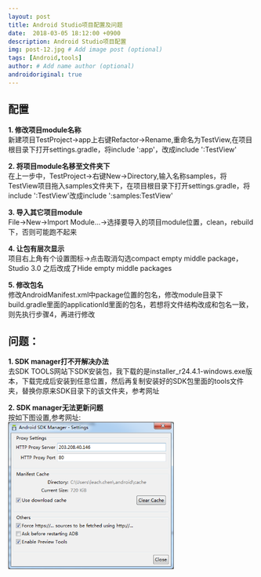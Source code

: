 ```yaml
---
layout: post
title: Android Studio项目配置及问题
date:  2018-03-05 18:12:00 +0900  
description: Android Studio项目配置
img: post-12.jpg # Add image post (optional)
tags: [Android,tools]
author: # Add name author (optional)
androidoriginal: true
---
```

## **配置** ##

**1. 修改项目module名称**<br>
新建项目TestProject->app上右键Refactor->Rename,重命名为TestView,在项目根目录下打开settings.gradle，将include ':app'，改成include ':TestView'

**2. 将项目module名移至文件夹下**<br>
在上一步中，TestProject->右键New->Directory,输入名称samples，将TestView项目拖入samples文件夹下，在项目根目录下打开settings.gradle，将include ':TestView'改成include ':samples:TestView'

**3. 导入其它项目module**<br>
File->New->Import Module...->选择要导入的项目module位置，clean，rebuild下，否则可能跑不起来

**4. 让包有层次显示**<br>
项目右上角有个设置图标->点击取消勾选compact empty middle package，Studio 3.0 之后改成了Hide empty middle packages

**5. 修改包名**<br>
修改AndroidManifest.xml中package位置的包名，修改module目录下build.gradle里面的applicationId里面的包名，若想将文件结构改成和包名一致，则先执行步骤4，再进行修改

## **问题：** ##

**1. SDK manager打不开解决办法**<br>
去<a href="http://tools.android-studio.org/index.php/sdk" style="text-decoration: none;" target="_blank"  title="点击前往">SDK TOOLS</a>网站下SDK安装包，我下载的是installer_r24.4.1-windows.exe版本，下载完成后安装到任意位置，然后再复制安装好的SDK包里面的tools文件夹，替换你原来SDK目录下的该文件夹，<a href="http://blog.csdn.net/star714/article/details/70653201" style="text-decoration: none;" target="_blank"  title="点击前往">参考网址</a>

**2. SDK manager无法更新问题**<br>
按如下图设置,<a href="http://blog.csdn.net/lvxiangan/article/details/71425186?utm_source=itdadao&utm_medium=referral" style="text-decoration: none;" target="_blank"  title="点击前往">参考网址</a>:<br>
<img src="/assets/img/blog/androidoriginal/androidstudio/sdkupdate.jpg" height = "300px"/>


